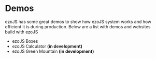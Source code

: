 # Demos

ezoJS has some great demos to show how ezoJS system works and how efficient it is during production. Below are a list with  demos and websites build with ezoJS

* ezoJS Boxes
* ezoJS Calculator **(in development)**
* ezoJS Green Mountain **(in development)**
